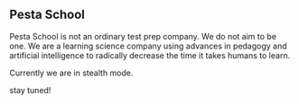 ## Pesta School

Pesta School is not an ordinary test prep company. We do not aim to be one. We are a learning science company using advances in pedagogy and artificial intelligence to radically decrease the time it takes humans to learn. 

Currently we are in stealth mode. 

stay tuned!


